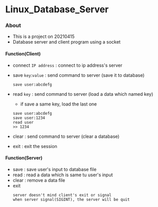 # Linux_Database_Server

### About
- This is a project on 20210415
- Database server and client program using a socket

#### Function(Client)
- connect `IP address` : connect to ip address's server
- save `key`:`value` : send command to server (save it to database)

  ```
  save user:abcdefg
  ```
- read `key` : send command to server (load a data which named key)
  - if save a same key, load the last one
  ```
  save user:abcdefg
  save user:1234
  read user
  >> 1234
  ```
- clear : send command to server (clear a database)
- exit : exit the session

#### Function(Server)
- save : save user's input to database file
- read : read a data which is same tu user's input
- clear : remove a data file
- exit
  ```
  server doesn't mind client's exit or signal
  when server signal(SIGINT), the server will be quit
  ```

